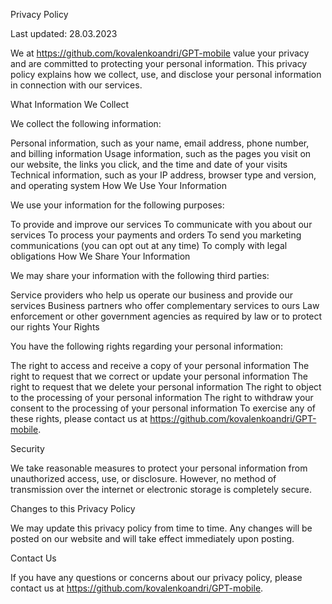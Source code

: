 Privacy Policy

Last updated: 28.03.2023

We at https://github.com/kovalenkoandri/GPT-mobile value your privacy
and are committed to protecting your personal information. This privacy
policy explains how we collect, use, and disclose your personal
information in connection with our services.

What Information We Collect

We collect the following information:

Personal information, such as your name, email address, phone number,
and billing information Usage information, such as the pages you visit
on our website, the links you click, and the time and date of your
visits Technical information, such as your IP address, browser type and
version, and operating system How We Use Your Information

We use your information for the following purposes:

To provide and improve our services To communicate with you about our
services To process your payments and orders To send you marketing
communications (you can opt out at any time) To comply with legal
obligations How We Share Your Information

We may share your information with the following third parties:

Service providers who help us operate our business and provide our
services Business partners who offer complementary services to ours Law
enforcement or other government agencies as required by law or to
protect our rights Your Rights

You have the following rights regarding your personal information:

The right to access and receive a copy of your personal information The
right to request that we correct or update your personal information The
right to request that we delete your personal information The right to
object to the processing of your personal information The right to
withdraw your consent to the processing of your personal information To
exercise any of these rights, please contact us at
https://github.com/kovalenkoandri/GPT-mobile.

Security

We take reasonable measures to protect your personal information from
unauthorized access, use, or disclosure. However, no method of
transmission over the internet or electronic storage is completely
secure.

Changes to this Privacy Policy

We may update this privacy policy from time to time. Any changes will be
posted on our website and will take effect immediately upon posting.

Contact Us

If you have any questions or concerns about our privacy policy, please
contact us at https://github.com/kovalenkoandri/GPT-mobile.
